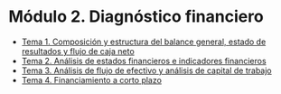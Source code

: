 # Módulo 2. Diagnóstico financiero

- [Tema 1. Composición y estructura del balance general, estado de resultados y flujo de caja neto](Tema%201.%20Composición%20y%20estructura%20del%20balance%20general%2C%20estado%20de%20resultados%20y%20flujo%20de%20caja%20neto.md)
- [Tema 2. Análisis de estados financieros e indicadores financieros](Tema%202.%20Análisis%20de%20estados%20financieros%20e%20indicadores%20financieros)
- [Tema 3. Análisis de flujo de efectivo y análisis de capital de trabajo](Tema%203.%20Análisis%20de%20flujo%20de%20efectivo%20y%20análisis%20de%20capital%20de%20trabajo)
- [Tema 4. Financiamiento a corto plazo](Tema%204.%20Financiamiento%20a%20corto%20plazo)
